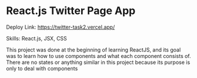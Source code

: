 # React.js Twitter Page App

 Deploy Link: https://twitter-task2.vercel.app/

 Skills: React.js, JSX, CSS 

This project was done at the beginning of learning ReactJS, and its goal was to learn how to use components and what each component consists of.
There are no states or anything similar in this project because its purpose is only to deal with components
